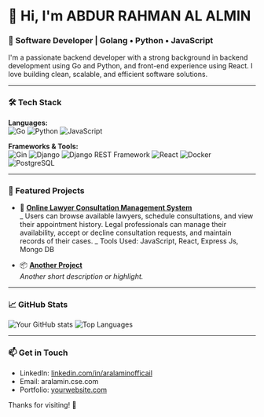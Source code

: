 # 👋 Hi, I'm ABDUR RAHMAN AL ALMIN

### 🚀 Software Developer | Golang • Python • JavaScript

I'm a passionate backend developer with a strong background in backend development using Go and Python, and front-end experience using React. I love building clean, scalable, and efficient software solutions.

---

### 🛠️ Tech Stack

**Languages:**  
![Go](https://img.shields.io/badge/-Go-00ADD8?style=flat&logo=go&logoColor=white)
![Python](https://img.shields.io/badge/-Python-3776AB?style=flat&logo=python&logoColor=white)
![JavaScript](https://img.shields.io/badge/-JavaScript-F7DF1E?style=flat&logo=javascript&logoColor=black)

**Frameworks & Tools:**  
![Gin](https://img.shields.io/badge/-Gin-00ADD8?style=flat&logo=go&logoColor=white)
![Django](https://img.shields.io/badge/-Django-092E20?style=flat&logo=django&logoColor=white)
![Django REST Framework](https://img.shields.io/badge/-DRF-FF1709?style=flat&logo=django&logoColor=white)
![React](https://img.shields.io/badge/-React-61DAFB?style=flat&logo=react&logoColor=black)
![Docker](https://img.shields.io/badge/-Docker-2496ED?style=flat&logo=docker&logoColor=white)
![PostgreSQL](https://img.shields.io/badge/-PostgreSQL-336791?style=flat&logo=postgresql&logoColor=white)

---

### 📌 Featured Projects

- 🔧 **[Online Lawyer Consultation Management System](https://github.com/ar-alamin/olcms)**  
  _ Users can browse available lawyers, schedule consultations, and view their appointment history. Legal professionals can manage their availability, accept or decline consultation         requests, and maintain records of their cases.
  _ Tools Used: JavaScript, React, Express Js, Mongo DB

- 📦 **[Another Project](https://github.com/yourusername/project-name)**  
  _Another short description or highlight._

---

### 📈 GitHub Stats

![Your GitHub stats](https://github-readme-stats.vercel.app/api?username=yourusername&show_icons=true&hide=prs&count_private=true&theme=radical)
![Top Languages](https://github-readme-stats.vercel.app/api/top-langs/?username=yourusername&layout=compact&theme=radical)

---

### 📫 Get in Touch

- LinkedIn: [linkedin.com/in/aralaminofficail](https://linkedin.com/in/aralaminofficail])
- Email: aralamin.cse.com
- Portfolio: [yourwebsite.com](https://yourwebsite.com)

Thanks for visiting! 🚀
